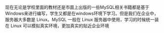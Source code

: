 
 现在无论是学校里面的教材还是市面上出版的一些MySQL相关书籍都是基于Windows来进行编写，学生又都是在windows环境下学习。但是我们在企业中，服务器大多数是 Linux。MySQL 一般在 Linux 服务器中使用，学习的时候统一装在 Linux 可以模拟真实环境，更加真实的贴近企业环境
